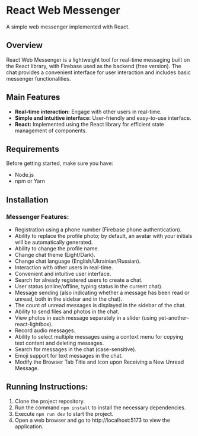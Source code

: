 # React Web Messenger

A simple web messenger implemented with React.

## Overview

React Web Messenger is a lightweight tool for real-time messaging built on the
React library, with Firebase used as the backend (free version). The chat
provides a convenient interface for user interaction and includes basic
messenger functionalities.

## Main Features

- **Real-time interaction:** Engage with other users in real-time.
- **Simple and intuitive interface:** User-friendly and easy-to-use interface.
- **React:** Implemented using the React library for efficient state management
  of components.

## Requirements

Before getting started, make sure you have:

- Node.js
- npm or Yarn

## Installation

### Messenger Features:

- Registration using a phone number (Firebase phone authentication).
- Ability to replace the profile photo; by default, an avatar with your initials
  will be automatically generated.
- Ability to change the profile name.
- Change chat theme (Light/Dark).
- Change chat language (English/Ukrainian/Russian).
- Interaction with other users in real-time.
- Convenient and intuitive user interface.
- Search for already registered users to create a chat.
- User status (online/offline, typing status in the current chat).
- Message sending (also indicating whether a message has been read or unread,
  both in the sidebar and in the chat).
- The count of unread messages is displayed in the sidebar of the chat.
- Ability to send files and photos in the chat.
- View photos in each message separately in a slider (using
  yet-another-react-lightbox).
- Record audio messages.
- Ability to select multiple messages using a context menu for copying text
  content and deleting messages.
- Search for messages in the chat (case-sensitive).
- Emoji support for text messages in the chat.
- Modify the Browser Tab Title and Icon upon Receiving a New Unread Message.

## Running Instructions:

1. Clone the project repository.
2. Run the command `npm install` to install the necessary dependencies.
3. Execute `npm run dev` to start the project.
4. Open a web browser and go to http://localhost:5173 to view the application.
